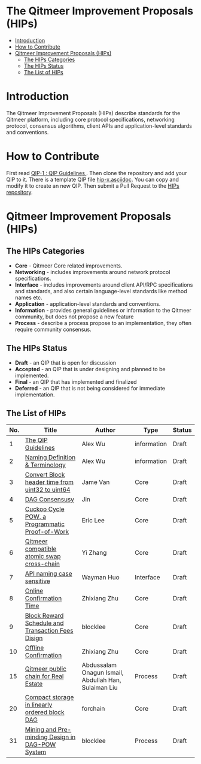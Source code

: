 # The Qitmeer Improvement Proposals (HIPs)

  * [Introduction](#introduction)
  * [How to Contribute](#how-to-contribute)
  * [Qitmeer Improvement Proposals (HIPs)](#Qitmeer-improvement-proposals-hips)
     * [The HIPs Categories](#the-hips-categories)
     * [The HIPs Status](#the-hips-status)
     * [The List of HIPs](#the-list-of-hips)

# Introduction
The Qitmeer Improvement Proposals (HIPs) describe standards for the Qitmeer platform, including core protocol specifications, networking protocol, consensus algorithms, client APIs and application-level standards and conventions.

# How to Contribute
First read [QIP-1 : QIP Guidelines ](hips/hip-0001.asciidoc). Then clone the repository and add your QIP to it. There is a template QIP file [hip-x.asciidoc](hips/hip-x.asciidoc). You can copy and modify it to create an new QIP. Then submit a Pull Request to the [HIPs repository](https://github.com/Qitmeer/hips).

# Qitmeer Improvement Proposals (HIPs)

## The HIPs Categories
  * **Core** - Qitmeer Core related improvements.
  * **Networking** - includes improvements around network protocol specifications.
  * **Interface** - includes improvements around client API/RPC specifications and standards, and also certain language-level standards like method names etc.
  * **Application** - application-level standards and conventions.
  * **Information** - provides general guidelines or information to the Qitmeer community, but does not propose a new feature
  * **Process** - describe a process propose to an implementation, they often require community consensus.

## The HIPs Status
  * **Draft** - an QIP that is open for discussion
  * **Accepted** - an QIP that is under designing and planned to be implemented.
  * **Final** - an QIP that has implemented and finalized
  * **Deferred** - an QIP that is not being considered for immediate implementation.

## The List of HIPs

| No. | Title                                                       | Author     | Type         | Status     |
|-----| ----------------------------------------------------------- | ---------- | ------------ | ---------- |
| 1   | [The QIP Guidelines](hips/hip-0001.asciidoc)                | Alex Wu    | information  | Draft      |
| 2   | [Naming Definition & Terminology](hips/hip-0002.asciidoc)   | Alex Wu    | information  | Draft      |
| 3   | [Convert Block header time from uint32 to uint64](hips/hip-0003.asciidoc) | Jame Van  | Core  | Draft      |
| 4   | [DAG Consensusy](hips/hip-0004.asciidoc)                                  | Jin       | Core  | Draft      |
| 5   | [Cuckoo Cycle POW, a Programmatic Proof-of-Work](hips/hip-0005.asciidoc)  | Eric Lee  | Core  | Draft      |
| 6   | [Qitmeer compatible atomic swap cross-chain](hips/hip-0006.asciidoc) | Yi Zhang | Core | Draft |
| 7   | [API naming case sensitive](hips/hip-0007.asciidoc)         | Wayman Huo  | Interface | Draft |
| 8   | [Online Confirmation Time](hips/hip-0008.asciidoc)         | Zhixiang Zhu  | Core | Draft |
| 9   | [Block Reward Schedule and Transaction Fees Disign](hips/hip-0009.asciidoc) | blocklee | Core | Draft|
| 10  | [Offline Confirmation](hips/hip-0010.asciidoc)         | Zhixiang Zhu  | Core | Draft |
| 15  | [Qitmeer public chain for Real Estate](hips/hip-0015.md) |Abdussalam Onagun Ismail, Abdullah Han, Sulaiman Liu | Process | Draft|
| 20   | [Compact storage in linearly ordered block DAG](hips/hip-0020.md) | forchain | Core | Draft|
| 31  | [Mining and Pre-minding Design in DAG-POW System](hips/hip-0031.md)         | blocklee | Process | Draft |

